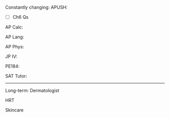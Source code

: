 Constantly changing:
APUSH:
- [ ] Ch6 Qs

AP Calc:

AP Lang:

AP Phys:

JP IV:

PE184:

SAT Tutor:

---
Long-term:
Dermatologist

HRT

Skincare